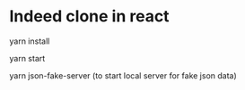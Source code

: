 # Indeed clone in react

yarn install

yarn start

yarn json-fake-server (to start local server for fake json data)
